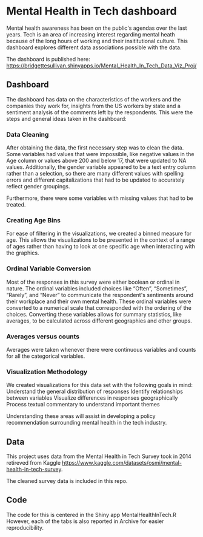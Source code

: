 # Mental Health in Tech dashboard

Mental health awareness has been on the public's agendas over the last years. Tech is an area of increasing interest regarding mental heath because of the 
long hours of working and their insititutional culture. This dashboard explores different data associations possible with the data.

The dashboard is published here: https://bridgettesullivan.shinyapps.io/Mental_Health_In_Tech_Data_Viz_Proj/ 

## Dashboard
The dashboard has data on the characteristics of the workers and the companies they work for, insights from the US workers by state and a sentiment analysis 
of the comments left by the respondents. This were the steps and general ideas taken in the dashboard:

### Data Cleaning
After obtaining the data, the first necessary step was to clean the data. Some variables had values that were impossible, like negative values in the Age column or values above 200 and below 17, that were updated to NA values. Additionally, the gender variable appeared to be a text entry column rather than a selection, so there are many different values with spelling errors and different capitalizations that had to be updated to accurately reflect gender groupings.

Furthermore, there were some variables with missing values that had to be treated. 

### Creating Age Bins
For ease of filtering in the visualizations, we created a binned measure for age. This allows the visualizations to be presented in the context of a range of ages rather than having to look at one specific age when interacting with the graphics.

### Ordinal Variable Conversion
Most of the responses in this survey were either boolean or ordinal in nature. The ordinal variables included choices like “Often”, “Sometimes”, “Rarely”, and “Never” to communicate the respondent's sentiments around their workplace and their own mental health. These ordinal variables were converted to a numerical scale that corresponded with the ordering of the choices. Converting these variables allows for summary statistics, like averages, to be calculated across different geographies and other groups.

### Averages versus counts
Averages were taken whenever there were continuous variables and counts for all the categorical variables.

### Visualization Methodology
We created visualizations for this data set with the following goals in mind:
Understand the general distribution of responses
Identify relationships between variables
Visualize differences in responses geographically
Process textual commentary to understand important themes

Understanding these areas will assist in developing a policy recommendation surrounding mental health in the tech industry.

## Data
This project uses data from the Mental Health in Tech Survey took in 2014 retireved from Kaggle https://www.kaggle.com/datasets/osmi/mental-health-in-tech-survey.

The cleaned survey data is included in this repo.

## Code
The code for this is centered in the Shiny app MentalHealthInTech.R
However, each of the tabs is also reported in Archive for easier reproducibility.

